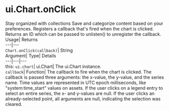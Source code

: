  
#  ui.Chart.onClick
Stay organized with collections  Save and categorize content based on your preferences. 
Registers a callback that's fired when the chart is clicked. 
Returns an ID which can be passed to unlisten() to unregister the callback.
Usage| Returns  
---|---  
`Chart.onClick(callback)`| String  
Argument| Type| Details  
---|---|---  
this: `ui.chart`| ui.Chart| The ui.Chart instance.  
`callback`| Function| The callback to fire when the chart is clicked. The callback is passed three arguments: the x-value, the y-value, and the series name. Time values are represented in UTC epoch milliseconds, like "system:time_start" values on assets. If the user clicks on a legend entry to select an entire series, the x- and y-values are null. If the user clicks an already-selected point, all arguments are null, indicating the selection was cleared.  
